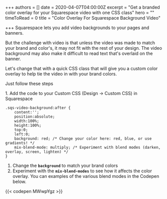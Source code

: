 +++
authors = []
date = 2020-04-07T04:00:00Z
excerpt = "Get a branded color overlay for your Squarespace video with one CSS class"
hero = ""
timeToRead = 0
title = "Color Overlay For Squarespace Background Video"

+++
Squarespace lets you add video backgrounds to your pages and banners.

But the challenge with video is that unless the video was made to match your brand and color's, it may not fit with the rest of your design. The video background may also make it difficult to read text that's overlaid on the banner.

Let's change that with a quick CSS class that will give you a custom color overlay to help tie the video in with your brand colors.

Just follow these steps

1\. Add the code to your Custom CSS (Design -> Custom CSS) in Squarespace

    .sqs-video-background:after {
    	content:'';
    	position:absolute;
    	width:100%;
    	height:100%;
    	top:0;
    	left:0;
    	background: red; /* Change your color here: red, blue, or use gradients! */
    	mix-blend-mode: multiply; /* Experiment with blend modes (darken, overlay, screen, lighten) */
    }

1. Change the **`background`** to match your brand colors
2. Experiment with the **`mix-blend-modes`** to see how it affects the color overlay. You can examples of the various blend modes in the Codepen below.

{{< codepen MWwpYgz >}}
